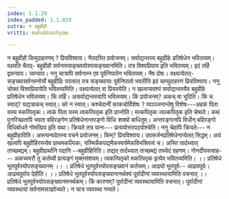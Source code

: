 ```yaml
---
index: 1.1.29
index_padded: 1.1.029
sutra: न बहुव्रीहौ
vritti: mahabhashyam

---
```

 न बहुव्रीहौ किमुदाहरणम् ? प्रियविश्वाय। नैतदस्ति प्रयोजनम्। सर्वाद्यन्तस्य बहुव्रीहेः प्रतिषेधेन भवितव्यम्। वक्ष्यति चैतद्- बहुव्रीहौ सर्वनामसङ्ख्ययोरुपसङ्ख्यानमिति। तत्र विश्वप्रियाय इति भवितव्यम्। इदं तर्हि द्व्यन्याय। त्र्यन्याय। ननु चात्रापि सर्वनाम्न एव पूर्वनिपातेन भवितव्यम्। नैष दोषः। वक्ष्यत्येतत्- सङ्ख्यासर्वनाम्नोर्यो बहुव्रीहिः परत्वात् तत्र सङ्ख्यायाः पूर्वनिपातो भवतीति इदं चाप्युदाहरणं प्रियविश्वाय। ननु चोक्तं विश्वप्रियायेति भवितव्यमिति। वक्ष्यत्येतत् वा प्रियस्येति। न खल्वप्यवश्यं सर्वाद्यन्तस्यैव बहुव्रीहेः प्रतिषेधेन भवितव्यम्। किं तर्हि। असर्वाद्यन्तस्यापि भवितव्यम्। किं प्रयोजनम्? अकच् मा भूदिति। किं च स्याद्? यद्यत्राकच् स्यात्। को न स्यात्। कश्चेदानीं काकचोर्विशेषः ? व्यञ्ञ्जनान्तेषु विशेषः---अहकं पिता यस्य मकत्पितृकः। त्वकं पिता यस्य त्वकत्पितृक इति प्राप्नोति। मत्कपितृकः त्वत्कपितृक इति चेष्यते। कथं पुनरिच्छतापि भवता बहिरङ्गेण प्रतिषेधेनान्तरङ्गो विधिः शक्यो बाधितुम्। अन्तरङ्गानपि विधीन् बहिरङ्गो विधिर्बाधते गोमत्प्रिय इति यथा। क्रियते तत्र यत्नः--- प्रत्ययोत्तरपदयोश्चेति। ननु चेहापि क्रियते--- न बहुव्रीहाविति। अस्त्यन्यदेतस्य वचने प्रयोजनम्। किम्? प्रियविश्वाय। उपसर्जनप्रतिषेधेनाप्येतत् सिद्धम्। अयं खल्वपि बहुव्रीहिरस्त्येव प्राथमकल्पिकः, यस्मिन्नैकपद्यमैकस्वर्यमेकविभक्तित्वं च। अस्ति तार्दथ्यात् ताच्छब्द्यम्। बहुव्रीह्यर्थानि पदानि --बहुव्रीहिरिति। तद्यत् तार्दथ्यात् ताच्छब्द्यं तस्येदं ग्रहणम्। गोनर्दीयस्त्वाह--- अकच्स्वरौ तु कर्तव्यौ प्रत्यङ्गं मुक्तसंशयम्। त्वकत्पितृको मकत्पितृक इत्येव भवितव्यमिति। ।। प्रतिषेधे भूतपूर्वस्योपसङ्ख्यानम् ।। । प्रतिषेधे भूतपूर्वस्योपसङ्ख्यानं कर्तव्यम्। आढ्यो भूतपूर्वः-- आढ्यपूर्वः। आढ्यपूर्वाय देहीति। ।। प्रतिषेधे भूतपूर्वस्योपसङ्ख्यानानर्थक्यं पूर्वादीनां व्यवस्थायामिति वचनात् ।। प्रतिषेधे भूतपूर्वस्योपसङ्ख्यानमनर्थकम्। किं कारणम्? पूर्वादीनां व्यवस्थायामिति वचनात्। पूर्वादीनां व्यवस्थायां सर्वनामसञ्ज्ञोच्यते। न चात्र व्यवस्था गम्यते। 